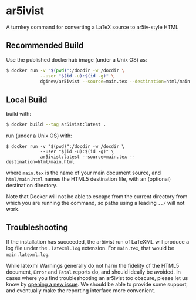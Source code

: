 # ar5ivist

A turnkey command for converting a LaTeX source to ar5iv-style HTML

## Recommended Build

Use the published dockerhub image (under a Unix OS) as:

```bash
$ docker run -v "$(pwd)":/docdir -w /docdir \
             --user "$(id -u):$(id -g)" \
             dginev/ar5ivist --source=main.tex --destination=html/main.html
```

## Local Build

build with:
```bash
$ docker build --tag ar5ivist:latest .
```

run (under a Unix OS) with:
```
$ docker run -v "$(pwd)":/docdir -w /docdir \
             --user "$(id -u):$(id -g)" \
             ar5ivist:latest --source=main.tex --destination=html/main.html
```

where `main.tex` is the name of your main document source, and `html/main.html` names the HTML5 destination file, with  an (optional) destination directory.

Note that Docker will not be able to escape from the current directory from which you are running the command, so paths using a leading `../` will not work.

## Troubleshooting

If the installation has succeeded, the ar5ivist run of LaTeXML will produce a log file under the `.latexml.log` extension. For `main.tex`, that would be `main.latexml.log`.

While latexml Warnings generally do not harm the fidelity of the HTML5 document, `Error` and `Fatal` reports do, and should ideally be avoided.
In cases where you find troubleshooting an ar5ivist too obscure, please let us know by [opening a new issue](https://github.com/dginev/ar5ivist/issues).
We should be able to provide some support, and eventually make the reporting interface more convenient.